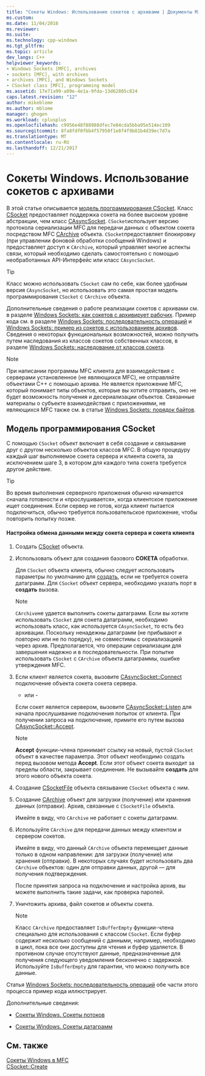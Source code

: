 ```yaml
---
title: "Сокеты Windows: Использование сокетов с архивами | Документы Microsoft"
ms.custom: 
ms.date: 11/04/2016
ms.reviewer: 
ms.suite: 
ms.technology: cpp-windows
ms.tgt_pltfrm: 
ms.topic: article
dev_langs: C++
helpviewer_keywords:
- Windows Sockets [MFC], archives
- sockets [MFC], with archives
- archives [MFC], and Windows Sockets
- CSocket class [MFC], programming model
ms.assetid: 17e71a99-a09e-4e1a-9fda-13d62805c824
caps.latest.revision: "12"
author: mikeblome
ms.author: mblome
manager: ghogen
ms.workload: cplusplus
ms.openlocfilehash: c9956e48f88988dfec7e04cda5bba95e514ec109
ms.sourcegitcommit: 8fa8fdf0fbb4f57950f1e8f4f9b81b4d39ec7d7a
ms.translationtype: MT
ms.contentlocale: ru-RU
ms.lasthandoff: 12/21/2017
---
```

# <a name="windows-sockets-using-sockets-with-archives"></a>Сокеты Windows. Использование сокетов с архивами
В этой статье описывается [модель программирования CSocket](#_core_the_csocket_programming_model). Класс [CSocket](../mfc/reference/csocket-class.md) предоставляет поддержка сокета на более высоком уровне абстракции, чем класс [CAsyncSocket](../mfc/reference/casyncsocket-class.md). `CSocket`использует версию протокола сериализации MFC для передачи данных с объектом сокета посредством MFC [CArchive](../mfc/reference/carchive-class.md) объекта. `CSocket`предоставляет блокировку (при управлении фоновой обработки сообщений Windows) и предоставляет доступ к `CArchive`, который управляет многие аспекты связи, который необходимо сделать самостоятельно с помощью необработанных API-Интерфейс или класс `CAsyncSocket`.  
  
> [!TIP]
>  Класс можно использовать `CSocket` сам по себе, как более удобным версия `CAsyncSocket`, но использовать это самая простая модель программирования `CSocket` с `CArchive` объекта.  
  
 Дополнительные сведения о работе реализации сокетов с архивами см. в разделе [Windows Sockets: как сокетов с архивирует рабочих](../mfc/windows-sockets-how-sockets-with-archives-work.md). Пример кода см. в разделе [Windows Sockets: последовательность операций](../mfc/windows-sockets-sequence-of-operations.md) и [Windows Sockets: пример из сокетов с использованием архивов](../mfc/windows-sockets-example-of-sockets-using-archives.md). Сведения о некоторых функциональных возможностей, можно получить путем наследования из классов сокетов собственных классов, в разделе [Windows Sockets: наследование от классов сокета](../mfc/windows-sockets-deriving-from-socket-classes.md).  
  
> [!NOTE]
>  При написании программы MFC клиента для взаимодействия с серверами установленное (не являющихся MFC), не отправляйте объектами C++ с помощью архива. Не является приложение MFC, который понимает типы объектов, которые вы хотите отправить, оно не будет возможность получения и десериализации объектов. Связанные материалы о субъекте взаимодействия с приложениями, не являющихся MFC также см. в статье [Windows Sockets: порядок байтов](../mfc/windows-sockets-byte-ordering.md).  
  
##  <a name="_core_the_csocket_programming_model"></a>Модель программирования CSocket  
 С помощью `CSocket` объект включает в себя создание и связывание друг с другом несколько объектов классов MFC. В общую процедуру каждый шаг выполняемое сокета сервера и клиента сокета, за исключением шаге 3, в котором для каждого типа сокета требуется другое действие.  
  
> [!TIP]
>  Во время выполнения серверного приложения обычно начинается сначала готовности и «прослушивается», когда клиентское приложение ищет соединения. Если сервер не готов, когда клиент пытается подключиться, обычно требуется пользовательское приложение, чтобы повторить попытку позже.  
  
#### <a name="to-set-up-communication-between-a-server-socket-and-a-client-socket"></a>Настройка обмена данными между сокета сервера и сокета клиента  
  
1.  Создать [CSocket](../mfc/reference/csocket-class.md) объекта.  
  
2.  Использовать объект для создания базового **СОКЕТА** обработки.  
  
     Для `CSocket` объекта клиента, обычно следует использовать параметры по умолчанию для [создать](../mfc/reference/casyncsocket-class.md#create), если не требуется сокета датаграмм. Для `CSocket` объект сервера, необходимо указать порт в **создать** вызова.  
  
    > [!NOTE]
    >  `CArchive`не удается выполнить сокеты датаграмм. Если вы хотите использовать `CSocket` для сокета датаграмм, необходимо использовать класс, как используется `CAsyncSocket`, то есть без архивации. Поскольку ненадежны датаграмм (не прибывают и повторно или не по порядку), не совместимы с сериализацией через архив. Предполагается, что операции сериализации для завершения надежно и в последовательности. При попытке использовать `CSocket` с `CArchive` объекта датаграммы, ошибке утверждения MFC.  
  
3.  Если клиент является сокета, вызовите [CAsyncSocket::Connect](../mfc/reference/casyncsocket-class.md#connect) подключение объекта сокета сокета сервера.  
  
     - или -  
  
     Если сокет является сервером, вызовите [CAsyncSocket::Listen](../mfc/reference/casyncsocket-class.md#listen) для начала прослушивание подключения попыток от клиента. При получении запроса на подключение, примите его путем вызова [CAsyncSocket::Accept](../mfc/reference/casyncsocket-class.md#accept).  
  
    > [!NOTE]
    >  **Accept** функции-члена принимает ссылку на новый, пустой `CSocket` объект в качестве параметра. Этот объект необходимо создать перед вызовом метода **Accept**. Если этот объект сокета выходит за пределы области, закрывает соединение. Не вызывайте **создать** для этого нового объекта сокета.  
  
4.  Создание [CSocketFile](../mfc/reference/csocketfile-class.md) объекта связывание `CSocket` объекта с ним.  
  
5.  Создание [CArchive](../mfc/reference/carchive-class.md) объект для загрузки (получение) или хранения данных (отправки). Архив, связанные с `CSocketFile` объекта.  
  
     Имейте в виду, что `CArchive` не работает с сокеты датаграмм.  
  
6.  Используйте `CArchive` для передачи данных между клиентом и сервером сокетов.  
  
     Имейте в виду, что данный `CArchive` объекта перемещает данные только в одном направлении: для загрузки (получение) или хранения (отправки). В некоторых случаях будет использовать два `CArchive` объектов: один для отправки данных, другой — для получения подтверждения.  
  
     После принятия запроса на подключение и настройка архив, вы можете выполнить такие задачи, как проверка паролей.  
  
7.  Уничтожить архива, файл сокетов и объекты сокета.  
  
    > [!NOTE]
    >  Класс `CArchive` предоставляет `IsBufferEmpty` функции-члена специально для использования с классом `CSocket`. Если буфер содержит несколько сообщений с данными, например, необходимо в цикл, пока все они доступны для чтения и буфер удаляется. В противном случае отсутствуют данные, предназначенные для получения следующего уведомления бесконечно с задержкой. Используйте `IsBufferEmpty` для гарантии, что можно получить все данные.  
  
 Статья [Windows Sockets: последовательность операций](../mfc/windows-sockets-sequence-of-operations.md) обе части этого процесса пример кода иллюстрирует.  
  
 Дополнительные сведения:  
  
-   [Сокеты Windows. Сокеты потоков](../mfc/windows-sockets-stream-sockets.md)  
  
-   [Сокеты Windows. Сокеты датаграмм](../mfc/windows-sockets-datagram-sockets.md)  
  
## <a name="see-also"></a>См. также  
 [Сокеты Windows в MFC](../mfc/windows-sockets-in-mfc.md)   
 [CSocket::Create](../mfc/reference/csocket-class.md#create)

